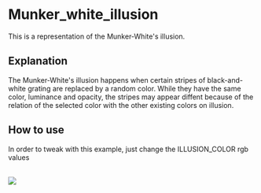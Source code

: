 # Munker_white_illusion
This is a representation of the Munker-White's illusion. 

<h2> Explanation </h2>
<p>
  The Munker-White's illusion happens when certain stripes of black-and-white grating are replaced by a random color. While they have the same color, luminance and opacity, the stripes may appear diffent because of the relation of the selected color with the other existing colors on illusion.
</p>

<h2> How to use </h2>
<p>
  In order to tweak with this example, just change the ILLUSION_COLOR rgb values
</p>

<br>
<img src="data/sexample.png">
